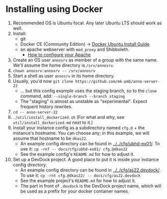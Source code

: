 ﻿
Installing using Docker
=======================

1.  Recommended OS is Ubuntu focal.
    Any later Ubuntu LTS should work as well.
1.  Install:
    * git
    * Docker CE (Community Edition) &rarr; [Docker Ubuntu Install Guide](
      https://docs.docker.com/engine/install/ubuntu/)
    * an apache webserver with `mod_proxy` and Shibboleth.
      * [How to configure your Apache](../../cfg/reverse_proxy/apache/)
1.  Create an OS user `annosrv` as member of a group with the same name.
    We'll assume the home directory is `/srv/annosrv`.
1.  `chown annosrv:annosrv -- /srv/annosrv`
1.  Start a shell as user `annosrv` in its home directory.
1.  Usually, you'd now `git clone https://github.com/mk-pmb/anno-server-22`
    * … but this config example uses the staging branch,
      so to the `clone` command, add: `--single-branch --branch staging`
    * The "staging" is almost as unstable as "experimental".
      Expect frequent history rewrites.
1.  `cd -- anno-server-22`
1.  `./util/install_dockerized.sh`
    (For what and why, see `util/install_dockerized.md` next to it.)
1.  Install your instance config as a subdirectory named `cfg.@` + the
    instance's hostname. You can choose any; in this example, we will assume
    that hostname to be `dkas22`.
    * An example config directory can be found in
      [../../cfg/ubhd-ex01/](../../cfg/ubhd-ex01/).
      To use it: `cp -rnT -- docs/cfg/ubhd-ex01/ cfg.@dkas22`
    * See the example config's `README.md` for how to adjust it.
1.  Set up a DevDock project.
    A good place to put it is inside your instance config directory.
    * An example config directory can be found in
      [../../cfg/as22.devdock/](../../cfg/as22.devdock/).
      To use it: `cp -rnt cfg.@dkas22/ -- docs/cfg/as22.devdock`
    * See the example project's `README.md` for how to adjust it.
    * The part in front of `.devdock` is the DevDock project name,
      which will be used as a prefix for your docker container names.









